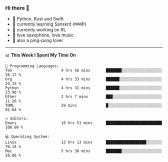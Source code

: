 ### Hi there 👋

- 📙 Python, Rust and Swift
- 🌱 currently learning Sanskrit (नमस्ते!)
- 🔭 currently working on RL
- 🎷 love saxophone, love music
- 🏓 also a ping-pong lover

<!--
**ZiqinGong/ZiqinGong** is a ✨ _special_ ✨ repository because its `README.md` (this file) appears on your GitHub profile.

Here are some ideas to get you started:

- 🔭 I’m currently working on ...
- 🌱 I’m currently learning ...
- 👯 I’m looking to collaborate on ...
- 🤔 I’m looking for help with ...
- 💬 Ask me about ...
- 📫 gongzq0301@sjtu.edu.cn
- 😄 Pronouns: ...
- ⚡ Fun fact: ...
-->

---

<!--START_SECTION:waka-->
📊 **This Week I Spent My Time On** 

```text
💬 Programming Languages: 
TeX                      4 hrs 56 mins       ███████░░░░░░░░░░░░░░░░░░   26.17 % 
Org                      4 hrs 33 mins       ██████░░░░░░░░░░░░░░░░░░░   24.15 % 
Python                   4 hrs 31 mins       ██████░░░░░░░░░░░░░░░░░░░   23.98 % 
Other                    2 hrs 7 mins        ███░░░░░░░░░░░░░░░░░░░░░░   11.26 % 
TOML                     29 mins             █░░░░░░░░░░░░░░░░░░░░░░░░   02.64 % 

🔥 Editors: 
Emacs                    18 hrs 51 mins      █████████████████████████   100.00 % 

💻 Operating System: 
Linux                    13 hrs 13 mins      ██████████████████░░░░░░░   70.14 % 
Mac                      5 hrs 38 mins       ███████░░░░░░░░░░░░░░░░░░   29.86 % 
```


<!--END_SECTION:waka-->
